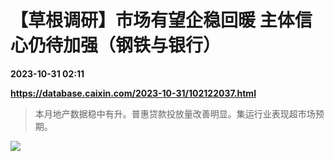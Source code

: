 # 【草根调研】市场有望企稳回暖 主体信心仍待加强（钢铁与银行）

**2023-10-31 02:11**

**https://database.caixin.com/2023-10-31/102122037.html**

> 本月地产数据稳中有升。普惠贷款投放量改善明显。集运行业表现超市场预期。

  

![](https://img.caixin.com/2023-10-31/169871628916638_840_560.jpg)